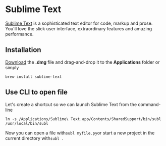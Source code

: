 # Sublime Text

[Sublime Text](http://www.sublimetext.com/) is a sophisticated text editor for code, markup and prose. You'll love the slick user interface, extraordinary features and amazing performance.

## Installation <a id="installation"></a>

[Download](http://www.sublimetext.com/) the **.dmg** file and drag-and-drop it to the **Applications** folder or simply

```text
brew install sublime-text
```

## Use CLI to open file <a id="use-cli-to-open-file"></a>

Let's create a shortcut so we can launch Sublime Text from the command-line

```text
ln -s /Applications/Sublime\ Text.app/Contents/SharedSupport/bin/subl /usr/local/bin/subl
```

Now you can open a file with`subl myfile.py`or start a new project in the current directory with`subl .`

